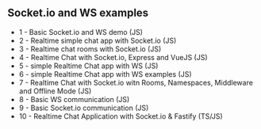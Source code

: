 ## Socket.io and WS examples

- 1 - Basic Socket.io and WS demo (JS)
- 2 - Realtime simple chat app with Socket.io (JS)
- 3 - Realtime chat rooms with Socket.io (JS)
- 4 - Realtime Chat with Socket.io, Express and VueJS (JS)
- 5 - simple Realtime Chat app with WS (JS)
- 6 - simple Realtime Chat app with WS examples (JS)
- 7 - Realtime Chat with Socket.io witn Rooms, Namespaces, Middleware and Offline Mode (JS)
- 8 - Basic WS communication (JS)
- 9 - Basic Socket.io communication (JS)
- 10 - Realtime Chat Application with Socket.io & Fastify (TS/JS)
